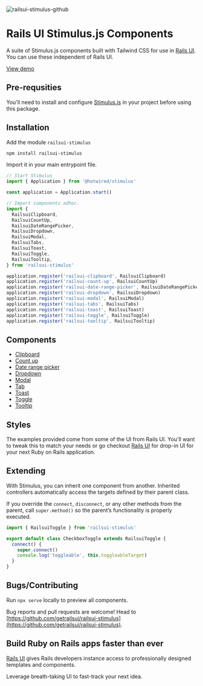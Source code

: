 
![railsui-stimulus-github](https://github.com/user-attachments/assets/eae7a2d1-ac91-4207-aca0-5ce3dea0fc15)


# Rails UI Stimulus.js Components

A suite of Stimulus.js components built with Tailwind CSS for use in [Rails UI](https://railsui.com). You can use these independent of Rails UI.

[View demo](https://getrailsui.github.io/railsui-stimulus/)

## Pre-requsities

You'll need to install and configure [Stimulus.js](https://github.com/hotwired/stimulus) in your project before using this package.

## Installation

Add the module `railsui-stimulus`

```bash
npm install railsui-stimulus
```

Import it in your main entrypoint file.

```javascript
// Start Stimulus
import { Application } from '@hotwired/stimulus'

const application = Application.start()

// Import components adhoc.
import {
  RailsuiClipboard,
  RailsuiCountUp,
  RailsuiDateRangePicker,
  RailsuiDropdown,
  RailsuiModal,
  RailsuiTabs,
  RailsuiToast,
  RailsuiToggle,
  RailsuiTooltip,
} from 'railsui-stimulus'

application.register('railsui-clipboard', RailsuiClipboard)
application.register('railsui-count-up', RailsuiCountUp)
application.register('railsui-date-range-picker', RailsuiDateRangePicker)
application.register('railsui-dropdown', RailsuiDropdown)
application.register('railsui-modal', RailsuiModal)
application.register('railsui-tabs', RailsuiTabs)
application.register('railsui-toast', RailsuiToast)
application.register('railsui-toggle', RailsuiToggle)
application.register('railsui-tooltip', RailsuiTooltip)
```

## Components

- [Clipboard](docs/clipboard.md)
- [Count up](docs/count_up.md)
- [Date range picker](docs/date_range_picker.md)
- [Dropdown](docs/dropdown.md)
- [Modal](docs/modal.md)
- [Tab](docs/tab.md)
- [Toast](docs/toast.md)
- [Toggle](docs/toggle.md)
- [Tooltip](docs/tooltip.md)

## Styles

The examples provided come from some of the UI from Rails UI. You'll want to tweak this to match your needs or go checkout [Rails UI](https://railsui.com) for drop-in UI for your next Ruby on Rails application.

## Extending

With Stimulus, you can inherit one component from another. Inherited controllers automatically access the targets defined by their parent class.

If you override the `connect`, `disconnect`, or any other methods from the parent, call `super.method()` so the parent’s functionality is properly executed.

```javascript
import { RailsuiToggle } from 'railsui-stimulus'

export default class CheckboxToggle extends RailsuiToggle {
  connect() {
    super.connect()
    console.log('toggleable', this.toggleableTarget)
  }
}
```

## Bugs/Contributing

Run `npx serve` locally to preview all components.

Bug reports and pull requests are welcome! Head to [https://github.com/getrailsui/railsui-stimulus](https://github.com/getrailsui/railsui-stimulus).

## Build Ruby on Rails apps faster than ever

[Rails UI](https://railsui.com) gives Rails developers instance access to professionally designed templates and components.

Leverage breath-taking UI to fast-track your next idea.
